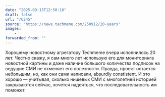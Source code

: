 ```yaml
---
date: "2025-09-13T12:50:16"
draft: false
url: "/6245"
source: "https://news.techmeme.com/250912/20-years"
images:
    -
forwarded_from: ""
---
```


Хорошему новостному агрегатору Techmeme вчера исполнилось 20 лет. Честно скажу, я сам много лет использую его для мониторинга новостной картины и даже наличие большого количества подписок на ведущие СМИ не отменяет его полезности. Правда, проект остается небольшим, но, как они сами написали, absurdly constistent. И это хорошо — учитывая, сколько нишевых СМИ с многолетней историей закрываются сейчас, хочется надеяться, что последовательность им поможет.
